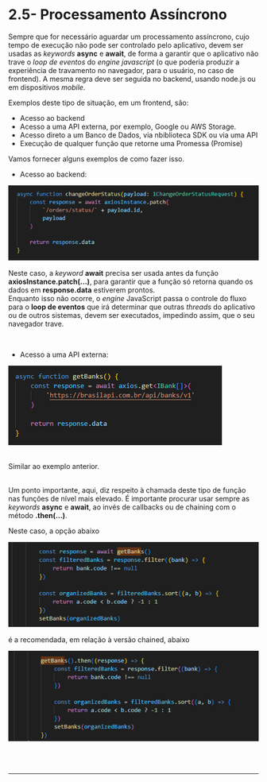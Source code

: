 # 2.5- Processamento Assíncrono

Sempre que for necessário aguardar um processamento assíncrono, cujo tempo de execução não pode ser controlado pelo aplicativo, devem ser usadas as *keywords* **async** e **await**, de forma a garantir que o aplicativo não trave o *loop de eventos* do *engine javascript* (o que poderia produzir a experiência de travamento no navegador, para o usuário, no caso de frontend). A mesma regra deve ser seguida no backend, usando node.js ou em dispositivos *mobile*.<br>

Exemplos deste tipo de situação, em um frontend, são:
- Acesso ao backend
- Acesso a uma API externa, por exemplo, Google ou AWS Storage.
- Acesso direto a um Banco de Dados, via nbiblioteca SDK ou via uma API
- Execução de qualquer função que retorne uma Promessa (Promise)


Vamos fornecer alguns exemplos de como fazer isso. <br>

- Acesso ao backend:<br>

![Acesso ao Backend](./images/backend-access.png)
<br>

Neste caso, a *keyword* **await** precisa ser usada antes da função **axiosInstance.patch(...)**, para garantir que a função só retorna quando os dados em **response.data** estiverem prontos.<br>
Enquanto isso não ocorre, o *engine* JavaScript passa o controle do fluxo para o **loop de eventos** que irá determinar que outras *threads* do aplicativo ou de outros sistemas, devem ser executados, impedindo assim, que o seu navegador trave.

<br>

- Acesso a uma API externa:<br>

![Acesso a API externa](./images/bank-api-access.png)

<br>
Similar ao exemplo anterior.<br>
<br>

Um ponto importante, aqui, diz respeito à chamada deste tipo de função nas funções de nível mais elevado. É importante procurar usar sempre as *keywords* **async** e **await**, ao invés de callbacks ou de chaining com o método **.then(...)**.

Neste caso, a opção abaixo<br>

![Acesso a API externa](./images/await-call.png)
<br>

é a recomendada, em relação à versão chained, abaixo<br>

![Acesso a API externa](./images/chained-then.png)
<br>

<br>
<br>

***
